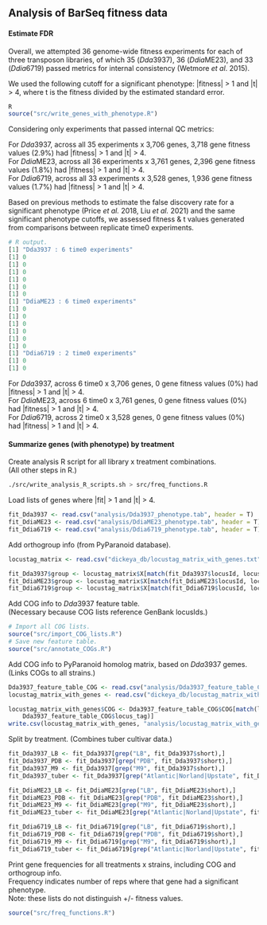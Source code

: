 ## Analysis of BarSeq fitness data

#### Estimate FDR

Overall, we attempted 36 genome-wide fitness experiments for each of three transposon libraries, of which 35 (*Dda*3937), 36 (*Ddia*ME23), and 33 (*Ddia*6719) passed metrics for internal consistency (Wetmore *et al*. 2015). 

We used the following cutoff for a significant phenotype: |fitness| > 1 and |t| > 4, where t is the fitness divided by the estimated standard error. 

~~~ r
R
source("src/write_genes_with_phenotype.R")
~~~

Considering only experiments that passed internal QC metrics:

For *Dda*3937, across all 35 experiments x 3,706 genes, 3,718 gene fitness values (2.9%) had |fitness| > 1 and |t| > 4.  
For *Ddia*ME23, across all 36 experiments x 3,761 genes, 2,396 gene fitness values (1.8%) had |fitness| > 1 and |t| > 4.  
For *Ddia*6719, across all 33 experiments x 3,528 genes, 1,936 gene fitness values (1.7%) had |fitness| > 1 and |t| > 4.  

Based on previous methods to estimate the false discovery rate for a significant phenotype (Price *et al.* 2018, Liu *et al.* 2021) and the same significant phenotype cutoffs, we assessed fitness & t values generated from comparisons between replicate time0 experiments.

~~~ r
# R output.
[1] "Dda3937 : 6 time0 experiments"
[1] 0
[1] 0
[1] 0
[1] 0
[1] 0
[1] 0
[1] "DdiaME23 : 6 time0 experiments"
[1] 0
[1] 0
[1] 0
[1] 0
[1] 0
[1] 0
[1] "Ddia6719 : 2 time0 experiments"
[1] 0
[1] 0

~~~

For *Dda*3937, across 6 time0 x 3,706 genes, 0 gene fitness values (0%) had |fitness| > 1 and |t| > 4.  
For *Ddia*ME23, across 6 time0 x 3,761 genes, 0 gene fitness values (0%) had |fitness| > 1 and |t| > 4.  
For *Ddia*6719, across 2 time0 x 3,528 genes, 0 gene fitness values (0%) had |fitness| > 1 and |t| > 4.  

#### Summarize genes (with phenotype) by treatment

Create analysis R script for all library x treatment combinations.  
(All other steps in R.)

~~~ bash
./src/write_analysis_R_scripts.sh > src/freq_functions.R
~~~

Load lists of genes where |fit| > 1 and |t| > 4.

~~~ r
fit_Dda3937 <- read.csv("analysis/Dda3937_phenotype.tab", header = T)
fit_DdiaME23 <- read.csv("analysis/DdiaME23_phenotype.tab", header = T)
fit_Ddia6719 <- read.csv("analysis/Ddia6719_phenotype.tab", header = T)
~~~

Add orthogroup info (from PyParanoid database).

~~~ r
locustag_matrix <- read.csv("dickeya_db/locustag_matrix_with_genes.txt", header = T)

fit_Dda3937$group <- locustag_matrix$X[match(fit_Dda3937$locusId, locustag_matrix$Dda3937_locus)]
fit_DdiaME23$group <- locustag_matrix$X[match(fit_DdiaME23$locusId, locustag_matrix$DdiaME23_locus)]
fit_Ddia6719$group <- locustag_matrix$X[match(fit_Ddia6719$locusId, locustag_matrix$Ddia6719_locus)]
~~~

Add COG info to *Dda*3937 feature table.  
(Necessary because COG lists reference GenBank locusIds.)

~~~ r
# Import all COG lists.
source("src/import_COG_lists.R")
# Save new feature table.
source("src/annotate_COGs.R") 
~~~

Add COG info to PyParanoid homolog matrix, based on *Dda*3937 gemes.
(Links COGs to all strains.)

~~~ r 
Dda3937_feature_table_COG <- read.csv("analysis/Dda3937_feature_table_COG.txt")
locustag_matrix_with_genes <- read.csv("dickeya_db/locustag_matrix_with_genes.txt")

locustag_matrix_with_genes$COG <- Dda3937_feature_table_COG$COG[match(locustag_matrix_with_genes$Dda3937_locus,
	Dda3937_feature_table_COG$locus_tag)]
write.csv(locustag_matrix_with_genes, "analysis/locustag_matrix_with_genes_COG.txt", row.names = F)
~~~

Split by treatment. (Combines tuber cultivar data.)

~~~ r
fit_Dda3937_LB <- fit_Dda3937[grep("LB", fit_Dda3937$short),]
fit_Dda3937_PDB <- fit_Dda3937[grep("PDB", fit_Dda3937$short),]
fit_Dda3937_M9 <- fit_Dda3937[grep("M9", fit_Dda3937$short),] 
fit_Dda3937_tuber <- fit_Dda3937[grep("Atlantic|Norland|Upstate", fit_Dda3937$short),]

fit_DdiaME23_LB <- fit_DdiaME23[grep("LB", fit_DdiaME23$short),] 
fit_DdiaME23_PDB <- fit_DdiaME23[grep("PDB", fit_DdiaME23$short),] 
fit_DdiaME23_M9 <- fit_DdiaME23[grep("M9", fit_DdiaME23$short),] 
fit_DdiaME23_tuber <- fit_DdiaME23[grep("Atlantic|Norland|Upstate", fit_DdiaME23$short),]

fit_Ddia6719_LB <- fit_Ddia6719[grep("LB", fit_Ddia6719$short),] 
fit_Ddia6719_PDB <- fit_Ddia6719[grep("PDB", fit_Ddia6719$short),] 
fit_Ddia6719_M9 <- fit_Ddia6719[grep("M9", fit_Ddia6719$short),] 
fit_Ddia6719_tuber <- fit_Ddia6719[grep("Atlantic|Norland|Upstate", fit_Ddia6719$short),]
~~~

Print gene frequencies for all treatments x strains, including COG and orthogroup info.  
Frequency indicates number of reps where that gene had a significant phenotype.  
Note: these lists do not distinguish +/- fitness values. 

~~~r 
source("src/freq_functions.R")
~~~
